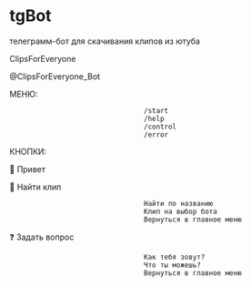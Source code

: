 # tgBot

телеграмм-бот для скачивания клипов из ютуба

ClipsForEveryone

@ClipsForEveryone_Bot

МЕНЮ:

                                     /start
                                     /help
                                     /control
                                     /error

КНОПКИ:

👋 Привет

🎥 Найти клип

                                     Найти по названию
                                     Клип на выбор бота
                                     Вернуться в главное меню

❓ Задать вопрос

                                     Как тебя зовут?
                                     Что ты можешь?
                                     Вернуться в главное меню
